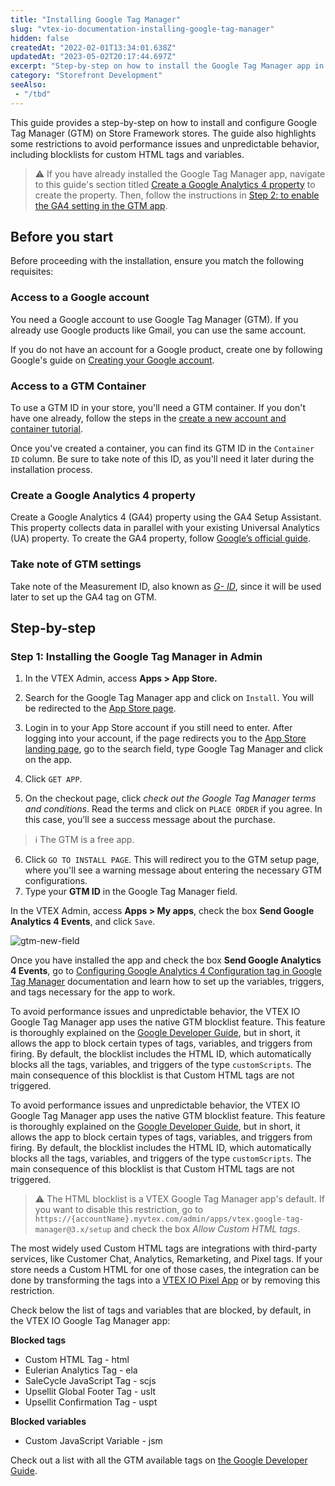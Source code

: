 ```yaml
---
title: "Installing Google Tag Manager"
slug: "vtex-io-documentation-installing-google-tag-manager"
hidden: false
createdAt: "2022-02-01T13:34:01.638Z"
updatedAt: "2023-05-02T20:17:44.697Z"
excerpt: "Step-by-step on how to install the Google Tag Manager app in your VTEX Admin."
category: "Storefront Development"
seeAlso:
 - "/tbd"
---
```


This guide provides a step-by-step on how to install and configure Google Tag Manager (GTM) on Store Framework stores. The guide also highlights some restrictions to avoid performance issues and unpredictable behavior, including blocklists for custom HTML tags and variables.

> ⚠️ If you have already installed the Google Tag Manager app, navigate to this guide's section titled [Create a Google Analytics 4 property](#create-a-google-analytics-4-property) to create the property. Then, follow the instructions in [Step 2: to enable the GA4 setting in the GTM app](#step-2-enabling-the-ga4-setting-in-the-gtm-app).
>
## Before you start

Before proceeding with the installation, ensure you match the following requisites:

### Access to a Google account

You need a Google account to use Google Tag Manager (GTM). If you already use Google products like Gmail, you can use the same account.

If you do not have an account for a Google product, create one by following Google's guide on [Creating your Google account](https://accounts.google.com/signup/v2/webcreateaccount?service=analytics&continue=https%3A%2F%2Ftagmanager.google.com%2F&dsh=S1158101756%3A1642078409369040&biz=true&flowName=GlifWebSignIn&flowEntry=SignUp&nogm=true).

### Access to a GTM Container

To use a GTM ID in your store, you'll need a GTM container. If you don't have one already, follow the steps in the [create a new account and container tutorial](https://support.google.com/tagmanager/answer/6103696?hl=en#install).

Once you've created a container, you can find its GTM ID in the `Container ID` column. Be sure to take note of this ID, as you'll need it later during the installation process.

### Create a Google Analytics 4 property

Create a Google Analytics 4 (GA4) property using the GA4 Setup Assistant. This property collects data in parallel with your existing Universal Analytics (UA) property. To create the GA4 property, follow [Google’s official guide](https://support.google.com/analytics/answer/9744165#zippy=%2Cin-this-article).

### Take note of GTM settings

Take note of the Measurement ID, also known as [*G- ID*](https://support.google.com/analytics/answer/9539598#find-G-ID), since it will be used later to set up the GA4 tag on GTM.

## Step-by-step

### Step 1: Installing the Google Tag Manager in Admin

1. In the VTEX Admin, access **Apps > App Store.**
2. Search for the Google Tag Manager app and click on `Install`. You will be redirected to the [App Store page](https://apps.vtex.com/vtex-google-tag-manager/p).
   
3. Login in to your App Store account if you still need to enter. After logging into your account, if the page redirects you to the [App Store landing page](https://apps.vtex.com/), go to the search field, type Google Tag Manager and click on the app.

4. Click `GET APP`.

5. On the checkout page, click *check out the Google Tag Manager terms and conditions*. Read the terms and click on `PLACE ORDER` if you agree. In this case, you’ll see a success message about the purchase.

> ℹ️ The GTM is a free app.

6. Click `GO TO INSTALL PAGE`. This will redirect you to the GTM setup page, where you'll see a warning message about entering the necessary GTM configurations.
7. Type your **GTM ID** in the Google Tag Manager field.




In the VTEX Admin, access **Apps > My apps**, check the box **Send Google Analytics 4 Events**, and click `Save`.

![gtm-new-field](https://vtexhelp.vtexassets.com/assets/docs/src/gtm-new-field___bf665f34409d6d7cbcfc79239e277ee0.png)

Once you have installed the app and check the box **Send Google Analytics 4 Events**, go to [Configuring Google Analytics 4 Configuration tag in Google Tag Manager](/tbd) documentation and learn how to set up the variables, triggers, and tags necessary for the app to work.

To avoid performance issues and unpredictable behavior, the VTEX IO Google Tag Manager app uses the native GTM blocklist feature. This feature is thoroughly explained on the  [Google Developer Guide](https://developers.google.com/tag-platform/tag-manager/web/restrict), but in short, it allows the app to block certain types of tags, variables, and triggers from firing. By default, the blocklist includes the HTML ID, which automatically blocks all the tags, variables, and triggers of the type `customScripts`. The main consequence of this blocklist is that Custom HTML tags are not triggered.

To avoid performance issues and unpredictable behavior, the VTEX IO Google Tag Manager app uses the native GTM blocklist feature. This feature is thoroughly explained on the  [Google Developer Guide](https://developers.google.com/tag-platform/tag-manager/web/restrict), but in short, it allows the app to block certain types of tags, variables, and triggers from firing. By default, the blocklist includes the HTML ID, which automatically blocks all the tags, variables, and triggers of the type `customScripts`. The main consequence of this blocklist is that Custom HTML tags are not triggered.

> ⚠️ The HTML blocklist is a VTEX Google Tag Manager app's default. If you want to disable this restriction, go to `https://{accountName}.myvtex.com/admin/apps/vtex.google-tag-manager@3.x/setup` and check the box *Allow Custom HTML tags*.

The most widely used Custom HTML tags are integrations with third-party services, like Customer Chat, Analytics, Remarketing, and Pixel tags. If your store needs a Custom HTML for one of those cases, the integration can be done by transforming the tags into a [VTEX IO Pixel App](/docs/guides/pixel-apps) or by removing this restriction.

Check below the list of tags and variables that are blocked, by default, in the VTEX IO Google Tag Manager app:

**Blocked tags**

- Custom HTML Tag - html
- Eulerian Analytics Tag - ela
- SaleCycle JavaScript Tag - scjs
- Upsellit Global Footer Tag - uslt
- Upsellit Confirmation Tag - uspt

**Blocked variables**

- Custom JavaScript Variable - jsm

Check out a list with all the GTM available tags on [the Google Developer Guide](https://developers.google.com/tag-platform/tag-manager/web/datalayer).

